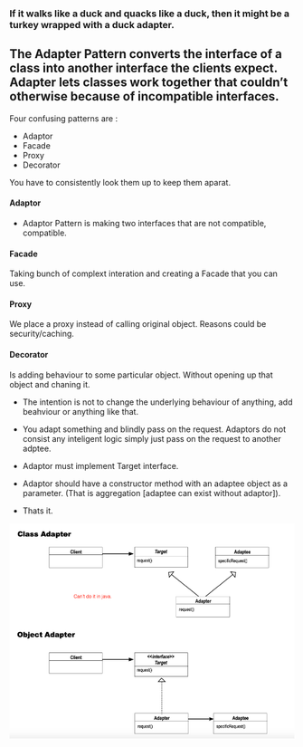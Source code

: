 ### If it walks like a duck and quacks like a duck, then it  **might be a turkey wrapped with a duck adapter**.

## The Adapter Pattern converts the interface of a class into another interface the clients expect. Adapter lets classes work together that couldn’t otherwise because of incompatible interfaces.

Four confusing patterns are : 
* Adaptor
* Facade
* Proxy 
* Decorator 

You have to consistently look them up to keep them aparat. 

#### Adaptor
* Adaptor Pattern is making two interfaces that are not compatible, compatible. 

#### Facade
Taking bunch of complext interation and creating a Facade that you can use. 

#### Proxy
We place a proxy instead of calling original object. Reasons could be security/caching. 

#### Decorator
Is adding behaviour to some particular object. Without opening up that object and chaning it. 


* The intention is not to change the underlying behaviour of anything, add beahviour or anything like that. 
* You adapt something and blindly pass on the request. Adaptors do not consist any inteligent logic simply just pass on the request to another adptee. 


* Adaptor must implement Target interface.
* Adaptor should have a constructor method with an adaptee object as a parameter. (That is aggregation [adaptee can exist without adaptor]).
* Thats it.


![UML Adaptor](https://github.com/xXLogicNotFoundXx/DesignPatterns/blob/main/Adaptor%20Pattern/img/UMLAdaptor.png)

